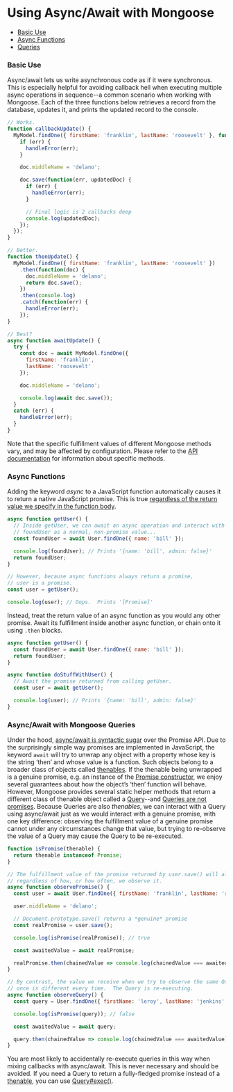 # Using Async/Await with Mongoose

* [Basic Use](#basic-use)
* [Async Functions](#async-functions)
* [Queries](#queries)

### Basic Use

Async/await lets us write asynchronous code as if it were synchronous. 
This is especially helpful for avoiding callback hell when executing multiple async operations in sequence--a common scenario when working with Mongoose.
Each of the three functions below retrieves a record from the database, updates it, and prints the updated record to the console.

```javascript
// Works.
function callbackUpdate() {
  MyModel.findOne({ firstName: 'franklin', lastName: 'roosevelt' }, function(err, doc) {
    if (err) {
      handleError(err);
    }

    doc.middleName = 'delano';

    doc.save(function(err, updatedDoc) {
      if (err) {
        handleError(err);
      }

      // Final logic is 2 callbacks deep
      console.log(updatedDoc);
    });
  });
}

// Better.
function thenUpdate() {
  MyModel.findOne({ firstName: 'franklin', lastName: 'roosevelt' })
    .then(function(doc) {
      doc.middleName = 'delano';
      return doc.save();
    })
    .then(console.log)
    .catch(function(err) {
      handleError(err);
    });
}

// Best?
async function awaitUpdate() {
  try {
    const doc = await MyModel.findOne({
      firstName: 'franklin',
      lastName: 'roosevelt'
    });

    doc.middleName = 'delano';

    console.log(await doc.save());
  }
  catch (err) {
    handleError(err);
  }
}
```

Note that the specific fulfillment values of different Mongoose methods vary, and may be affected by configuration. Please refer to the [API documentation](api/mongoose.html.html) for information about specific methods.

### Async Functions

Adding the keyword *async* to a JavaScript function automatically causes it to return a native JavaScript promise.
This is true [regardless of the return value we specify in the function body](http://thecodebarbarian.com/async-functions-in-javascript.html#an-async-function-always-returns-a-promise).     

```javascript
async function getUser() {
  // Inside getUser, we can await an async operation and interact with
  // foundUser as a normal, non-promise value...
  const foundUser = await User.findOne({ name: 'bill' });

  console.log(foundUser); // Prints '{name: 'bill', admin: false}'
  return foundUser;
}

// However, because async functions always return a promise,
// user is a promise.
const user = getUser();

console.log(user); // Oops.  Prints '[Promise]'
```

Instead, treat the return value of an async function as you would any other promise.  Await its fulfillment inside another async function, or chain onto it using `.then` blocks.

```javascript
async function getUser() {
  const foundUser = await User.findOne({ name: 'bill' });
  return foundUser;
}

async function doStuffWithUser() {
  // Await the promise returned from calling getUser.
  const user = await getUser();

  console.log(user); // Prints '{name: 'bill', admin: false}'
}
```

<h3 id="queries">Async/Await with Mongoose Queries</h3>

Under the hood, [async/await is syntactic sugar](https://developer.mozilla.org/en-US/docs/Learn/JavaScript/Asynchronous/Async_await) over the Promise API.
Due to the surprisingly simple way promises are implemented in JavaScript, the keyword `await` will try to unwrap any object with a property whose key is the string ‘then’ and whose value is a function. 
Such objects belong to a broader class of objects called [thenables](https://masteringjs.io/tutorials/fundamentals/thenable). 
If the thenable being unwrapped is a genuine promise, e.g. an instance of the [Promise constructor](https://developer.mozilla.org/en-US/docs/Web/JavaScript/Reference/Global_Objects/Promise), we enjoy several guarantees about how the object’s ‘then’ function will behave. 
However, Mongoose provides several static helper methods that return a different class of thenable object called a [Query](queries.html)--and [Queries are not promises](queries.html#queries-are-not-promises). 
Because Queries are also *thenables*, we can interact with a Query using async/await just as we would interact with a genuine promise, with one key difference: observing the fulfillment value of a genuine promise cannot under any circumstances change that value, but trying to re-observe the value of a Query may cause the Query to be re-executed.

```javascript
function isPromise(thenable) {
  return thenable instanceof Promise;
}

// The fulfillment value of the promise returned by user.save() will always be the same,
// regardless of how, or how often, we observe it.
async function observePromise() {
  const user = await User.findOne({ firstName: 'franklin', lastName: 'roosevelt' });

  user.middleName = 'delano';

  // Document.prototype.save() returns a *genuine* promise
  const realPromise = user.save();

  console.log(isPromise(realPromise)); // true

  const awaitedValue = await realPromise;

  realPromise.then(chainedValue => console.log(chainedValue === awaitedValue)); // true
}

// By contrast, the value we receive when we try to observe the same Query more than
// once is different every time.  The Query is re-executing.
async function observeQuery() {
  const query = User.findOne({ firstName: 'leroy', lastName: 'jenkins' });

  console.log(isPromise(query)); // false

  const awaitedValue = await query;

  query.then(chainedValue => console.log(chainedValue === awaitedValue)); // false
}
```

You are most likely to accidentally re-execute queries in this way when mixing callbacks with async/await.
This is never necessary and should be avoided.
If you need a Query to return a fully-fledged promise instead of a [thenable](https://masteringjs.io/tutorials/fundamentals/thenable), you can use [Query#exec()](api/query.html#query_Query-exec).
